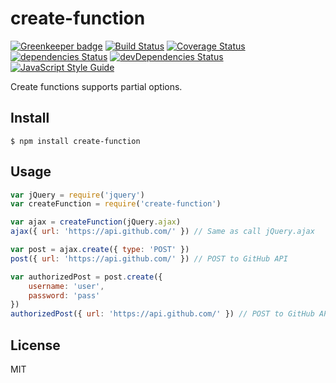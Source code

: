 # create-function

[![Greenkeeper badge](https://badges.greenkeeper.io/Gerhut/create-function.svg)](https://greenkeeper.io/)
[![Build Status](https://travis-ci.org/Gerhut/create-function.svg?branch=master)](https://travis-ci.org/Gerhut/create-function)
[![Coverage Status](https://coveralls.io/repos/github/Gerhut/create-function/badge.svg?branch=master)](https://coveralls.io/github/Gerhut/create-function?branch=master)
[![dependencies Status](https://david-dm.org/Gerhut/create-function/status.svg)](https://david-dm.org/Gerhut/create-function)
[![devDependencies Status](https://david-dm.org/Gerhut/create-function/dev-status.svg)](https://david-dm.org/Gerhut/create-function?type=dev)
[![JavaScript Style Guide](https://img.shields.io/badge/code%20style-standard-brightgreen.svg)](http://standardjs.com/)

Create functions supports partial options.

## Install

    $ npm install create-function
    
## Usage

```javascript
var jQuery = require('jquery')
var createFunction = require('create-function')

var ajax = createFunction(jQuery.ajax)
ajax({ url: 'https://api.github.com/' }) // Same as call jQuery.ajax

var post = ajax.create({ type: 'POST' })
post({ url: 'https://api.github.com/' }) // POST to GitHub API

var authorizedPost = post.create({
    username: 'user',
    password: 'pass'
})
authorizedPost({ url: 'https://api.github.com/' }) // POST to GitHub API with authorization
```

## License

MIT
